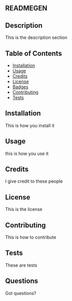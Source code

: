 ## READMEGEN

## Description

This is the description section

## Table of Contents

* [Installation](#installation)
* [Usage](#usage)
* [Credits](#credits)
* [License](#license)
* [Badges](#badges)
* [Contributing](#contributing)
* [Tests](#tests)

## Installation

This is how you install it

## Usage

this is how you use it

## Credits

I give credit to these people

## License

This is the license

## Contributing

This is how to contribute

## Tests

These are tests

## Questions

Got questions?